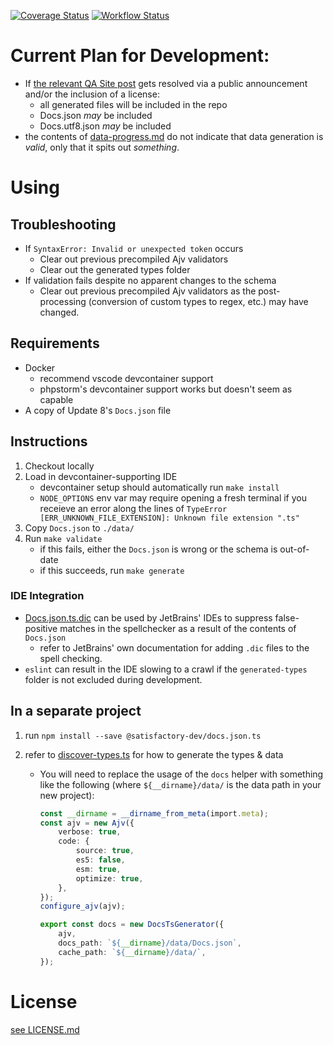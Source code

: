 [![Coverage Status](https://coveralls.io/repos/github/satisfactory-dev/Docs.json.ts/badge.svg?branch=main)](https://coveralls.io/github/satisfactory-dev/Docs.json.ts?branch=main)
[![Workflow Status](https://github.com/satisfactory-dev/Docs.json.ts/actions/workflows/node.js.yml/badge.svg?branch=main)](https://github.com/satisfactory-dev/Docs.json.ts/actions/workflows/node.js.yml?query=branch%3Amain)

# Current Plan for Development:

-   If [the relevant QA Site post](https://questions.satisfactorygame.com/post/65e5367dcd33105bd53f931f) gets resolved via a public announcement and/or the inclusion of a license:
    -   all generated files will be included in the repo
    -   Docs.json _may_ be included
    -   Docs.utf8.json _may_ be included
-   the contents of [data-progress.md](data-progress.md) do not indicate that data generation is _valid_, only that it spits out _something_.

# Using

## Troubleshooting

-   If `SyntaxError: Invalid or unexpected token` occurs
    -   Clear out previous precompiled Ajv validators
    -   Clear out the generated types folder
-   If validation fails despite no apparent changes to the schema
    -   Clear out previous precompiled Ajv validators as the post-processing
        (conversion of custom types to regex, etc.) may have changed.

## Requirements

-   Docker
    -   recommend vscode devcontainer support
    -   phpstorm's devcontainer support works but doesn't seem as capable
-   A copy of Update 8's `Docs.json` file

## Instructions

1. Checkout locally
1. Load in devcontainer-supporting IDE
    - devcontainer setup should automatically run `make install`
    - `NODE_OPTIONS` env var may require opening a fresh terminal if you
      receieve an error along the lines of
      `TypeError [ERR_UNKNOWN_FILE_EXTENSION]: Unknown file extension ".ts"`
1. Copy `Docs.json` to `./data/`
1. Run `make validate`
    - if this fails, either the `Docs.json` is wrong or the schema is out-of-date
    - if this succeeds, run `make generate`

### IDE Integration

-   [Docs.json.ts.dic](Docs.json.ts.dic) can be used by JetBrains' IDEs to suppress false-positive matches in the spellchecker as a result of the contents of `Docs.json`
    -   refer to JetBrains' own documentation for adding `.dic` files to the spell checking.
-   `eslint` can result in the IDE slowing to a crawl if the `generated-types` folder is not excluded during development.

## In a separate project

1. run `npm install --save @satisfactory-dev/docs.json.ts`
1. refer to [discover-types.ts](discover-types.ts) for how to generate the
   types & data

    - You will need to replace the usage of the `docs` helper with
      something like the following (where `${__dirname}/data/` is the data
      path in your new project):

        ```ts
        const __dirname = __dirname_from_meta(import.meta);
        const ajv = new Ajv({
        	verbose: true,
        	code: {
        		source: true,
        		es5: false,
        		esm: true,
        		optimize: true,
        	},
        });
        configure_ajv(ajv);

        export const docs = new DocsTsGenerator({
        	ajv,
        	docs_path: `${__dirname}/data/Docs.json`,
        	cache_path: `${__dirname}/data/`,
        });
        ```

# License

[see LICENSE.md](LICENSE.md)
